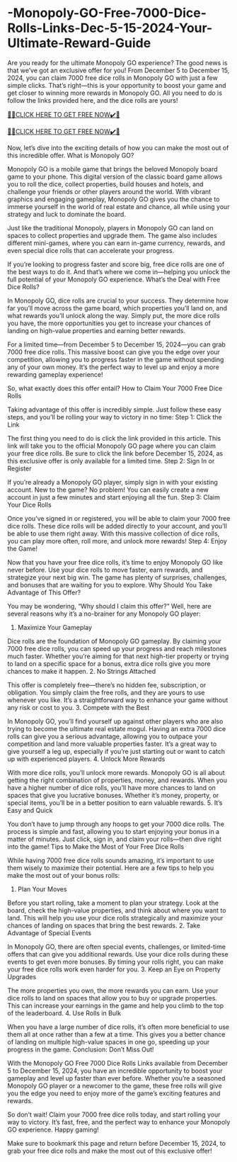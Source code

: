 # -Monopoly-GO-Free-7000-Dice-Rolls-Links-Dec-5-15-2024-Your-Ultimate-Reward-Guide
Are you ready for the ultimate Monopoly GO experience? The good news is that we’ve got an exclusive offer for you! From December 5 to December 15, 2024, you can claim 7000 free dice rolls in Monopoly GO with just a few simple clicks. That’s right—this is your opportunity to boost your game and get closer to winning more rewards in Monopoly GO. All you need to do is follow the links provided here, and the dice rolls are yours!

[🎁🎁CLICK HERE TO GET FREE NOW✔️🎁](https://www.footlogix.com/Footlogix/media/Before-and-After/allgiftrafisarkar.html)

[🎁🎁CLICK HERE TO GET FREE NOW✔️🎁](https://www.footlogix.com/Footlogix/media/Before-and-After/allgiftrafisarkar.html)

Now, let’s dive into the exciting details of how you can make the most out of this incredible offer.
What is Monopoly GO?

Monopoly GO is a mobile game that brings the beloved Monopoly board game to your phone. This digital version of the classic board game allows you to roll the dice, collect properties, build houses and hotels, and challenge your friends or other players around the world. With vibrant graphics and engaging gameplay, Monopoly GO gives you the chance to immerse yourself in the world of real estate and chance, all while using your strategy and luck to dominate the board.

Just like the traditional Monopoly, players in Monopoly GO can land on spaces to collect properties and upgrade them. The game also includes different mini-games, where you can earn in-game currency, rewards, and even special dice rolls that can accelerate your progress.

If you’re looking to progress faster and score big, free dice rolls are one of the best ways to do it. And that’s where we come in—helping you unlock the full potential of your Monopoly GO experience.
What’s the Deal with Free Dice Rolls?

In Monopoly GO, dice rolls are crucial to your success. They determine how far you’ll move across the game board, which properties you’ll land on, and what rewards you’ll unlock along the way. Simply put, the more dice rolls you have, the more opportunities you get to increase your chances of landing on high-value properties and earning better rewards.

For a limited time—from December 5 to December 15, 2024—you can grab 7000 free dice rolls. This massive boost can give you the edge over your competition, allowing you to progress faster in the game without spending any of your own money. It’s the perfect way to level up and enjoy a more rewarding gameplay experience!

So, what exactly does this offer entail?
How to Claim Your 7000 Free Dice Rolls

Taking advantage of this offer is incredibly simple. Just follow these easy steps, and you’ll be rolling your way to victory in no time:
Step 1: Click the Link

The first thing you need to do is click the link provided in this article. This link will take you to the official Monopoly GO page where you can claim your free dice rolls. Be sure to click the link before December 15, 2024, as this exclusive offer is only available for a limited time.
Step 2: Sign In or Register

If you’re already a Monopoly GO player, simply sign in with your existing account. New to the game? No problem! You can easily create a new account in just a few minutes and start enjoying all the fun.
Step 3: Claim Your Dice Rolls

Once you’ve signed in or registered, you will be able to claim your 7000 free dice rolls. These dice rolls will be added directly to your account, and you’ll be able to use them right away. With this massive collection of dice rolls, you can play more often, roll more, and unlock more rewards!
Step 4: Enjoy the Game!

Now that you have your free dice rolls, it’s time to enjoy Monopoly GO like never before. Use your dice rolls to move faster, earn rewards, and strategize your next big win. The game has plenty of surprises, challenges, and bonuses that are waiting for you to explore.
Why Should You Take Advantage of This Offer?

You may be wondering, “Why should I claim this offer?” Well, here are several reasons why it’s a no-brainer for any Monopoly GO player:
1. Maximize Your Gameplay

Dice rolls are the foundation of Monopoly GO gameplay. By claiming your 7000 free dice rolls, you can speed up your progress and reach milestones much faster. Whether you’re aiming for that next high-tier property or trying to land on a specific space for a bonus, extra dice rolls give you more chances to make it happen.
2. No Strings Attached

This offer is completely free—there’s no hidden fee, subscription, or obligation. You simply claim the free rolls, and they are yours to use whenever you like. It’s a straightforward way to enhance your game without any risk or cost to you.
3. Compete with the Best

In Monopoly GO, you’ll find yourself up against other players who are also trying to become the ultimate real estate mogul. Having an extra 7000 dice rolls can give you a serious advantage, allowing you to outpace your competition and land more valuable properties faster. It’s a great way to give yourself a leg up, especially if you’re just starting out or want to catch up with experienced players.
4. Unlock More Rewards

With more dice rolls, you’ll unlock more rewards. Monopoly GO is all about getting the right combination of properties, money, and rewards. When you have a higher number of dice rolls, you’ll have more chances to land on spaces that give you lucrative bonuses. Whether it’s money, property, or special items, you’ll be in a better position to earn valuable rewards.
5. It’s Easy and Quick

You don’t have to jump through any hoops to get your 7000 dice rolls. The process is simple and fast, allowing you to start enjoying your bonus in a matter of minutes. Just click, sign in, and claim your rolls—then dive right into the game!
Tips to Make the Most of Your Free Dice Rolls

While having 7000 free dice rolls sounds amazing, it’s important to use them wisely to maximize their potential. Here are a few tips to help you make the most out of your bonus rolls:
1. Plan Your Moves

Before you start rolling, take a moment to plan your strategy. Look at the board, check the high-value properties, and think about where you want to land. This will help you use your dice rolls strategically and maximize your chances of landing on spaces that bring the best rewards.
2. Take Advantage of Special Events

In Monopoly GO, there are often special events, challenges, or limited-time offers that can give you additional rewards. Use your dice rolls during these events to get even more bonuses. By timing your rolls right, you can make your free dice rolls work even harder for you.
3. Keep an Eye on Property Upgrades

The more properties you own, the more rewards you can earn. Use your dice rolls to land on spaces that allow you to buy or upgrade properties. This can increase your earnings in the game and help you climb to the top of the leaderboard.
4. Use Rolls in Bulk

When you have a large number of dice rolls, it’s often more beneficial to use them all at once rather than a few at a time. This gives you a better chance of landing on multiple high-value spaces in one go, speeding up your progress in the game.
Conclusion: Don’t Miss Out!

With the Monopoly GO Free 7000 Dice Rolls Links available from December 5 to December 15, 2024, you have an incredible opportunity to boost your gameplay and level up faster than ever before. Whether you’re a seasoned Monopoly GO player or a newcomer to the game, these free rolls will give you the edge you need to enjoy more of the game’s exciting features and rewards.

So don’t wait! Claim your 7000 free dice rolls today, and start rolling your way to victory. It’s fast, free, and the perfect way to enhance your Monopoly GO experience. Happy gaming!

Make sure to bookmark this page and return before December 15, 2024, to grab your free dice rolls and make the most out of this exclusive offer!
